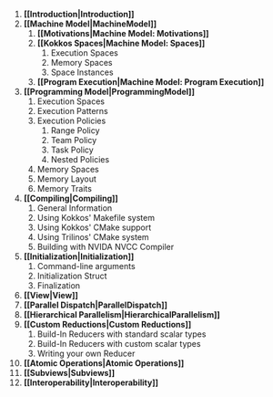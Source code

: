 1. **[[Introduction|Introduction]]**
2. **[[Machine Model|MachineModel]]**
    1. **[[Motivations|Machine Model: Motivations]]**
    2. **[[Kokkos Spaces|Machine Model: Spaces]]**
        1. Execution Spaces
        2. Memory Spaces
        3. Space Instances
    3. **[[Program Execution|Machine Model: Program Execution]]**
3. **[[Programming Model|ProgrammingModel]]**
    1. Execution Spaces
    2. Execution Patterns
    3. Execution Policies
        1. Range Policy
        2. Team Policy
        3. Task Policy
        4. Nested Policies
    4. Memory Spaces
    5. Memory Layout
    6. Memory Traits
4. **[[Compiling|Compiling]]**
    1. General Information
    2. Using Kokkos' Makefile system
    3. Using Kokkos' CMake support
    4. Using Trilinos' CMake system
    5. Building with NVIDA NVCC Compiler
5. **[[Initialization|Initialization]]**
    1. Command-line arguments
    2. Initialization Struct
    3. Finalization
6. **[[View|View]]**
7. **[[Parallel Dispatch|ParallelDispatch]]**
8. **[[Hierarchical Parallelism|HierarchicalParallelism]]**
9. **[[Custom Reductions|Custom Reductions]]**
    1. Build-In Reducers with standard scalar types
    2. Build-In Reducers with custom scalar types
    3. Writing your own Reducer
10. **[[Atomic Operations|Atomic Operations]]**
11. **[[Subviews|Subviews]]**
12. **[[Interoperability|Interoperability]]**
